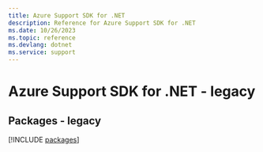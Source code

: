 ```yaml
---
title: Azure Support SDK for .NET
description: Reference for Azure Support SDK for .NET
ms.date: 10/26/2023
ms.topic: reference
ms.devlang: dotnet
ms.service: support
---
```

# Azure Support SDK for .NET - legacy
## Packages - legacy
[!INCLUDE [packages](support-index.md)]